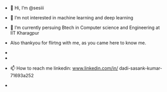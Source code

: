 - 👋 Hi, I’m @sesiii
- 👀 I’m not interested in machine learning and deep learning
- 🌱 I’m currently persuing Btech in Computer science and Engineering at IIT Kharagpur
- Also thankyou for flirtng with me, as you came here to know me.
- 
-
- 📫 How to reach me linkedin: www.linkedin.com/in/
dadi-sasank-kumar-71693a252

- 

<!---
sesiii/sesiii is a ✨ special ✨ repository because its `README.md` (this file) appears on your GitHub profile.
You can click the Preview link to take a look at your changes.
--->
